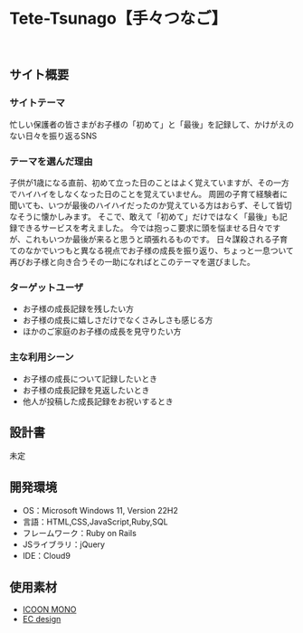 # Tete-Tsunago【手々つなご】
​
## サイト概要
### サイトテーマ
忙しい保護者の皆さまがお子様の「初めて」と「最後」を記録して、かけがえのない日々を振り返るSNS

### テーマを選んだ理由
子供が1歳になる直前、初めて立った日のことはよく覚えていますが、その一方でハイハイをしなくなった日のことを覚えていません。
周囲の子育て経験者に聞いても、いつが最後のハイハイだったのか覚えている方はおらず、そして皆切なそうに懐かしみます。
そこで、敢えて「初めて」だけではなく「最後」も記録できるサービスを考えました。
今では抱っこ要求に頭を悩ませる日々ですが、これもいつか最後が来ると思うと頑張れるものです。
日々謀殺される子育てのなかでいつもと異なる視点でお子様の成長を振り返り、ちょっと一息ついて再びお子様と向き合うその一助になればとこのテーマを選びました。

### ターゲットユーザ
- お子様の成長記録を残したい方
- お子様の成長に嬉しさだけでなくさみしさも感じる方
- ほかのご家庭のお子様の成長を見守りたい方

### 主な利用シーン
- お子様の成長について記録したいとき
- お子様の成長記録を見返したいとき
- 他人が投稿した成長記録をお祝いするとき

## 設計書
未定

## 開発環境
- OS：Microsoft Windows 11, Version 22H2
- 言語：HTML,CSS,JavaScript,Ruby,SQL
- フレームワーク：Ruby on Rails
- JSライブラリ：jQuery
- IDE：Cloud9

## 使用素材
- [ICOON MONO](https://icooon-mono.com/)
- [EC design](http://design-ec.com/)